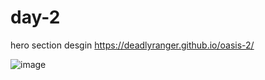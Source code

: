 # day-2
hero section desgin 
   https://deadlyranger.github.io/oasis-2/

 ![image](https://user-images.githubusercontent.com/94749969/170934125-dd8e35f9-f0e7-4f88-9325-7cf45e5693d4.png)
 
